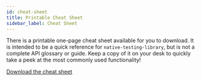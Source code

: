 ```yaml
---
id: cheat-sheet
title: Printable Cheat Sheet
sidebar_label: Cheat Sheet
---
```


There is a printable one-page cheat sheet available for you to download. It is intended to be a
quick reference for `native-testing-library`, but is not a complete API glossary or guide. Keep a
copy of it on your desk to quickly take a peek at the most commonly used functionality!

[Download the cheat sheet][cheatsheet]

[cheatsheet]: https://github.com/testing-library/native-testing-library/raw/master/other/cheat-sheet.pdf
